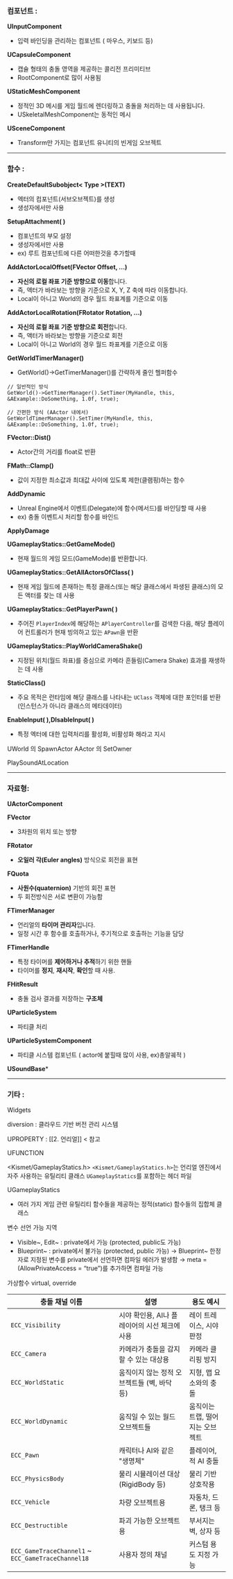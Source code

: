 
### **컴포넌트 :**

**UInputComponent** 
- 입력 바인딩을 관리하는 컴포넌트 ( 마우스, 키보드 등)

**UCapsuleComponent**
- 캡슐 형태의 충돌 영역을 제공하는 콜리전 프리미티브
- RootComponent로 많이 사용됨

**UStaticMeshComponent**
- 정적인 3D 메시를 게임 월드에 렌더링하고 충돌을 처리하는 데 사용됩니다.
- USkeletalMeshComponent는 동적인 메시

**USceneComponent**
- Transform만 가지는 컴포넌트 유니티의 빈게임 오브젝트


---


### **함수 :**

**CreateDefaultSubobject< Type >(TEXT)**
-  엑터의 컴포넌트(서브오브젝트)를 생성
-  생성자에서만 사용

**SetupAttachment( )**
- 컴포넌트의 부모 설정
- 생성자에서만 사용
- ex) 루트 컴포넌트에 다른 어떠한것을 추가할때

**AddActorLocalOffset(FVector Offset, ...)**
- **자신의 로컬 좌표 기준 방향으로 이동**합니다.
- 즉, 액터가 바라보는 방향을 기준으로 X, Y, Z 축에 따라 이동합니다.
- Local이 아니고 World의 경우 월드 좌표계를 기준으로 이동

**AddActorLocalRotation(FRotator Rotation, ...)**
- **자신의 로컬 좌표 기준 방향으로 회전**합니다.
- 즉, 액터가 바라보는 방향을 기준으로 회전
- Local이 아니고 World의 경우 월드 좌표계를 기준으로 이동


**GetWorldTimerManager()**
- GetWorld()->GetTimerManager()를 간략하게 줄인 헬퍼함수
```
// 일반적인 방식
GetWorld()->GetTimerManager().SetTimer(MyHandle, this, &AExample::DoSomething, 1.0f, true);

// 간편한 방식 (AActor 내에서)
GetWorldTimerManager().SetTimer(MyHandle, this, &AExample::DoSomething, 1.0f, true);

```

**FVector::Dist()**
- Actor간의 거리를 float로 반환

**FMath::Clamp()**
- 값이 지정한 최소값과 최대값 사이에 있도록 제한(클램핑)하는 함수

**AddDynamic**
- Unreal Engine에서 이벤트(Delegate)에 함수(메서드)를 바인딩할 때 사용
- ex) 충돌 이벤트시 처리할 함수를 바인드

**ApplyDamage**


**UGameplayStatics::GetGameMode()**
- 현재 월드의 게임 모드(GameMode)를 반환합니다.

**UGameplayStatics::GetAllActorsOfClass( )**
- 현재 게임 월드에 존재하는 특정 클래스(또는 해당 클래스에서 파생된 클래스)의 모든 액터를 찾는 데 사용

 **UGameplayStatics::GetPlayerPawn( )**
- 주어진 `PlayerIndex`에 해당하는 `APlayerController`를 검색한 다음, 해당 플레이어 컨트롤러가 현재 빙의하고 있는 `APawn`을 반환

**UGameplayStatics::PlayWorldCameraShake()**
- 지정된 위치(월드 좌표)를 중심으로 카메라 흔들림(Camera Shake) 효과를 재생하는 데 사용



**StaticClass()**
- 주요 목적은 런타임에 해당 클래스를 나타내는 `UClass` 객체에 대한 포인터를 반환(인스턴스가 아니라 클래스의 메타데이터)

**EnableInput( ),DIsableInput( )**
- 특정 엑터에 대한 입력처리를 활성화, 비활성화 해라고 지시

UWorld 의 SpawnActor
AActor 의 SetOwner

PlaySoundAtLocation

---


### **자료형**: 

**UActorComponent**

**FVector**
- 3차원의 위치 또는 방향 

**FRotator**
- **오일러 각(Euler angles)** 방식으로 회전을 표현

**FQuota**
- **사원수(quaternion)** 기반의 회전 표현
- 두 회전방식은 서로 변환이 가능함

**FTimerManager**
- 언리얼의 **타이머 관리자**입니다.
- 일정 시간 후 함수를 호출하거나, 주기적으로 호출하는 기능을 담당

**FTimerHandle**
- 특정 타이머를 **제어하거나 추적**하기 위한 핸들
- 타이머를 **정지**, **재시작**, **확인**할 때 사용.

**FHitResult**
- 충돌 검사 결과를 저장하는 **구조체**

**UParticleSystem**
- 파티클 처리

**UParticleSystemComponent**
- 파티클 시스템 컴포넌트 ( actor에 붙힐때 많이 사용, ex)총알궤적 )

**USoundBase***

---

### **기타 :** 

Widgets

diversion : 클라우드 기반 버전 관리 시스템

UPROPERTY : [[2. 언리얼]]  < 참고

UFUNCTION

<Kismet/GameplayStatics.h>
`<Kismet/GameplayStatics.h>`는 언리얼 엔진에서 자주 사용하는 유틸리티 클래스 `UGameplayStatics`를 포함하는 헤더 파일

UGameplayStatics
- 여러 가지 게임 관련 유틸리티 함수들을 제공하는 정적(static) 함수들의 집합체 클래스

변수 선언 가능 지역 
-  Visible~, Edit~ : private에서 가능 (protected, public도 가능) 
-  Blueprint~ : private에서 불가능 (protected, public 가능) → Blueprint~ 한정자로 지정된 변수를 private에서 선언하면 컴파일 에러가 발생함 → meta = (AllowPrivateAccess = “true”)를 추가하면 컴파일 가능

가상함수 
virtual, override 

| 충돌 채널 이름                                           | 설명                          | 용도 예시              |
| -------------------------------------------------- | --------------------------- | ------------------ |
| `ECC_Visibility`                                   | 시야 확인용, AI나 플레이어의 시선 체크에 사용 | 레이 트레이스, 시야 판정     |
| `ECC_Camera`                                       | 카메라가 충돌을 감지할 수 있는 대상용       | 카메라 클리핑 방지         |
| `ECC_WorldStatic`                                  | 움직이지 않는 정적 오브젝트들 (벽, 바닥 등)  | 지형, 맵 요소와의 충돌      |
| `ECC_WorldDynamic`                                 | 움직일 수 있는 월드 오브젝트들           | 움직이는 트랩, 떨어지는 오브젝트 |
| `ECC_Pawn`                                         | 캐릭터나 AI와 같은 "생명체"           | 플레이어, 적 AI 충돌      |
| `ECC_PhysicsBody`                                  | 물리 시뮬레이션 대상 (RigidBody 등)   | 물리 기반 상호작용         |
| `ECC_Vehicle`                                      | 차량 오브젝트용                    | 자동차, 드론, 탱크 등      |
| `ECC_Destructible`                                 | 파괴 가능한 오브젝트용                | 부서지는 벽, 상자 등       |
| `ECC_GameTraceChannel1` ~ `ECC_GameTraceChannel18` | 사용자 정의 채널                   | 커스텀 용도 지정 가능       |
